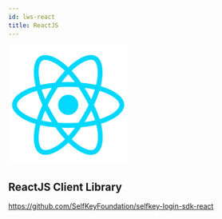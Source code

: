 ```yaml
---
id: lws-react
title: ReactJS
---
```


<img src='/img/react.png' width='240px'>

## ReactJS Client Library

https://github.com/SelfKeyFoundation/selfkey-login-sdk-react
